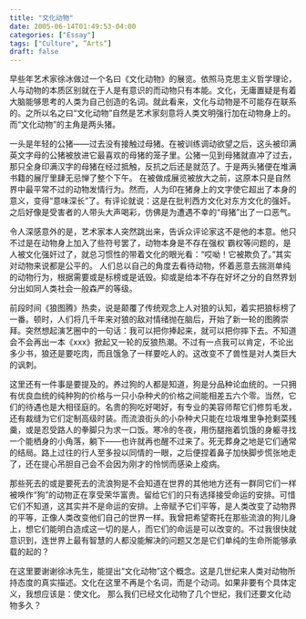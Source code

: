 ---
title: "文化动物"
date: 2005-06-14T01:49:53-04:00
categories: ["Essay"]
tags: ["Culture", ”Arts“]
draft: false
---早些年艺术家徐冰做过一个名曰《文化动物》的展览。依照马克思主义哲学理论，人与动物的本质区别就在于人是有意识的而动物只有本能。文化，无庸置疑是有着大脑能够思考的人类为自己创造的名词。就此看来，文化与动物是不可能存在联系的。之所以名之曰“文化动物”自然是艺术家刻意将人类文明强行加在动物身上的。而“文化动物”的主角是两头猪。
一头是年轻的公猪——过去没有接触过母猪。在被训练调动欲望之后，这头被印满英文字母的公猪被放进它最喜欢的母猪的笼子里。公猪一见到母猪就直冲了过去，那只全身印满汉字的母猪在经过抵触，反抗之后还是就范了。于是两头猪便在堆满书籍的展厅里肆无忌惮了整个下午。在被做成展览被放大之前，这原本只是自然界中最平常不过的动物发情行为。然而，人为印在猪身上的文字使它超出了本身的意义，变得“意味深长”了。有评论就说：这是在批判西方文化对东方文化的强奸。之后好像是受害者的人带头大声喝彩，仿佛是为遭遇不幸的“母猪”出了一口恶气。令人深感意外的是，艺术家本人突然跳出来，告诉众评论家这不是他的本意。他只不过是在动物身上加入了些符号罢了，动物本身是不存在强权`霸权等问题的，是人被文化强奸过了，就总习惯性的带着文化的眼光看：“哎呦！它被欺负了。”其实对动物来说都是公平的。人们总以自己的角度去看待动物，怀着恶意去揣测单纯的动物行为，根据需要或是标榜或是诋毁。抑或是给本不存在好坏之分的自然界划分出如同人类社会一般森严的等级。 前段时间《狼图腾》热卖，说是颠覆了传统观念上人对狼的认知，着实把狼标榜了一番。顿时，人们将几千年来对狼的敌对情绪抛在脑后，开始了新一轮的图腾崇拜。突然想起演艺圈中的一句话：我可以把你捧起来，就可以把你摔下去。不知道会不会再出一本《xxx》掀起又一轮的反狼热潮。不过有一点我可以肯定，不论出多少书，狼还是要吃肉，而且饿急了一样要吃人的。这改变不了兽性是对人类巨大的讽刺。这里还有一件事是要提及的。养过狗的人都是知道，狗是分品种论血统的。一只拥有优良血统的纯种狗的价格与一只小杂种犬的价格之间能相差五六个零。当然，它们的待遇也是大相径庭的。名贵的狗吃好喝好，有专业的美容师帮它们修剪毛发，还有裁缝为它们定制高级时装。而流浪街头的小杂种犬只能在垃圾堆里争抢剩菜残羹，或是忍受路人的拳脚只为求一口饭。寒冷的冬夜，用伤腿拖着饥饿的身躯寻找一个能栖身的小角落，躺下——也许就再也醒不过来了。死无葬身之地是它们通常的结局。路上过往的行人至多投以同情的一眼，之后便捏着鼻子加快脚步慌张地走了，还在提心吊胆自己会不会因为刚才的怜悯而感染上疫病。
那些死去的或是要死去的流浪狗是不会知道在世界的其他地方还有一群同它们一样被唤作“狗”的动物正在享受荣华富贵。留给它们的只有选择接受命运的安排。可惜它们不知道，这其实并不是命运的安排。上帝赋予它们平等，是人类改变了动物界的平等，正像人类改变他们自己的世界一样。我曾把希望寄托在那些流浪的狗儿身上，想它们能明白造成这一切的是人，而它们的命运是可以改变的。不过我很快就意识到，连世界上最有智慧的人都没能解决的问题又怎是它们单纯的生命所能够承载的起的？
在这里要谢谢徐冰先生，能提出“文化动物”这个概念。这是几世纪来人类对动物所持态度的真实描述。文化在这里不再是个名词，而是个动词。如果非要有个具体定义，我想应该是：使文化。那么我们已经文化动物了几个世纪，我们还要文化动物多久？